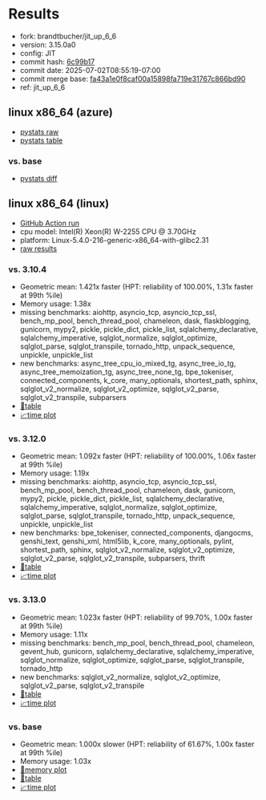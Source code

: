 # Results

- fork: brandtbucher/jit_up_6_6
- version: 3.15.0a0
- config: JIT
- commit hash: [6c99b17](https://github.com/brandtbucher/cpython/commit/6c99b17)
- commit date: 2025-07-02T08:55:19-07:00
- commit merge base: [fa43a1e0f8caf00a15898fa719e31767c866bd90](https://github.com/python/cpython/commit/fa43a1e0f8caf00a15898fa719e31767c866bd90)
- ref: jit_up_6_6

## linux x86_64 (azure)

- [pystats raw](bm-20250702-azure-x86_64-brandtbucher-jit_up_6_6-3.15.0a0-6c99b17-pystats.json)
- [pystats table](bm-20250702-azure-x86_64-brandtbucher-jit_up_6_6-3.15.0a0-6c99b17-pystats.md)

### vs. base

- [pystats diff](bm-20250702-azure-x86_64-brandtbucher-jit_up_6_6-3.15.0a0-6c99b17-pystats-vs-base.md)

## linux x86_64 (linux)

- [GitHub Action run](https://github.com/faster-cpython/benchmarking/actions/runs/16029957502)
- cpu model: Intel(R) Xeon(R) W-2255 CPU @ 3.70GHz
- platform: Linux-5.4.0-216-generic-x86_64-with-glibc2.31
- [raw results](bm-20250702-linux-x86_64-brandtbucher-jit_up_6_6-3.15.0a0-6c99b17.json)

### vs. 3.10.4

- Geometric mean: 1.421x faster (HPT: reliability of 100.00%, 1.31x faster at 99th %ile)
- Memory usage: 1.38x
- missing benchmarks: aiohttp, asyncio_tcp, asyncio_tcp_ssl, bench_mp_pool, bench_thread_pool, chameleon, dask, flaskblogging, gunicorn, mypy2, pickle, pickle_dict, pickle_list, sqlalchemy_declarative, sqlalchemy_imperative, sqlglot_normalize, sqlglot_optimize, sqlglot_parse, sqlglot_transpile, tornado_http, unpack_sequence, unpickle, unpickle_list
- new benchmarks: async_tree_cpu_io_mixed_tg, async_tree_io_tg, async_tree_memoization_tg, async_tree_none_tg, bpe_tokeniser, connected_components, k_core, many_optionals, shortest_path, sphinx, sqlglot_v2_normalize, sqlglot_v2_optimize, sqlglot_v2_parse, sqlglot_v2_transpile, subparsers
- [📄table](bm-20250702-linux-x86_64-brandtbucher-jit_up_6_6-3.15.0a0-6c99b17-vs-3.10.4.md)
- [📈time plot](bm-20250702-linux-x86_64-brandtbucher-jit_up_6_6-3.15.0a0-6c99b17-vs-3.10.4.svg)

### vs. 3.12.0

- Geometric mean: 1.092x faster (HPT: reliability of 100.00%, 1.06x faster at 99th %ile)
- Memory usage: 1.19x
- missing benchmarks: aiohttp, asyncio_tcp, asyncio_tcp_ssl, bench_mp_pool, bench_thread_pool, chameleon, dask, gunicorn, mypy2, pickle, pickle_dict, pickle_list, sqlalchemy_declarative, sqlalchemy_imperative, sqlglot_normalize, sqlglot_optimize, sqlglot_parse, sqlglot_transpile, tornado_http, unpack_sequence, unpickle, unpickle_list
- new benchmarks: bpe_tokeniser, connected_components, djangocms, genshi_text, genshi_xml, html5lib, k_core, many_optionals, pylint, shortest_path, sphinx, sqlglot_v2_normalize, sqlglot_v2_optimize, sqlglot_v2_parse, sqlglot_v2_transpile, subparsers, thrift
- [📄table](bm-20250702-linux-x86_64-brandtbucher-jit_up_6_6-3.15.0a0-6c99b17-vs-3.12.0.md)
- [📈time plot](bm-20250702-linux-x86_64-brandtbucher-jit_up_6_6-3.15.0a0-6c99b17-vs-3.12.0.svg)

### vs. 3.13.0

- Geometric mean: 1.023x faster (HPT: reliability of 99.70%, 1.00x faster at 99th %ile)
- Memory usage: 1.11x
- missing benchmarks: bench_mp_pool, bench_thread_pool, chameleon, gevent_hub, gunicorn, sqlalchemy_declarative, sqlalchemy_imperative, sqlglot_normalize, sqlglot_optimize, sqlglot_parse, sqlglot_transpile, tornado_http
- new benchmarks: sqlglot_v2_normalize, sqlglot_v2_optimize, sqlglot_v2_parse, sqlglot_v2_transpile
- [📄table](bm-20250702-linux-x86_64-brandtbucher-jit_up_6_6-3.15.0a0-6c99b17-vs-3.13.0.md)
- [📈time plot](bm-20250702-linux-x86_64-brandtbucher-jit_up_6_6-3.15.0a0-6c99b17-vs-3.13.0.svg)

### vs. base

- Geometric mean: 1.000x slower (HPT: reliability of 61.67%, 1.00x faster at 99th %ile)
- Memory usage: 1.03x
- [🧠memory plot](bm-20250702-linux-x86_64-brandtbucher-jit_up_6_6-3.15.0a0-6c99b17-vs-base-mem.svg)
- [📄table](bm-20250702-linux-x86_64-brandtbucher-jit_up_6_6-3.15.0a0-6c99b17-vs-base.md)
- [📈time plot](bm-20250702-linux-x86_64-brandtbucher-jit_up_6_6-3.15.0a0-6c99b17-vs-base.svg)

